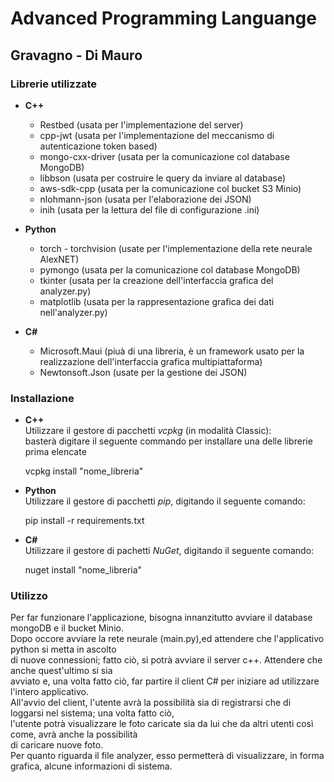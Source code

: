 # Advanced Programming Languange
## Gravagno - Di Mauro

### Librerie utilizzate

- **C++**
  - Restbed (usata per l'implementazione del server)
  - cpp-jwt (usata per l'implementazione del meccanismo di autenticazione token based)
  - mongo-cxx-driver (usata per la comunicazione col database MongoDB)
  - libbson (usata per costruire le query da inviare al database)
  - aws-sdk-cpp (usata per la comunicazione col bucket S3 Minio)
  - nlohmann-json (usata per l'elaborazione dei JSON)
  - inih (usata per la lettura del file di configurazione .ini)

- **Python**
    - torch - torchvision (usate per l'implementazione della rete neurale AlexNET)
    - pymongo (usata per la comunicazione col database MongoDB)
    - tkinter (usata per la creazione dell'interfaccia grafica del analyzer.py)
    - matplotlib (usata per la rappresentazione grafica dei dati nell'analyzer.py)

- **C#**
  - Microsoft.Maui (piuà di una libreria, è un framework usato per la realizzazione dell'interfaccia grafica multipiattaforma)
  - Newtonsoft.Json (usate per la gestione dei JSON)


### Installazione

- **C++**  
    Utilizzare il gestore di pacchetti _vcpkg_ (in modalità Classic):  
    basterà digitare il seguente commando per installare una delle librerie prima elencate  
    

    vcpkg install "nome_libreria"

- **Python**  
    Utilizzare il gestore di pacchetti _pip_, digitando il seguente comando:
  

    pip install -r requirements.txt

- **C#**  
    Utilizzare il gestore di pachetti _NuGet_, digitando il seguente comando:


    nuget install "nome_libreria"

### Utilizzo

Per far funzionare l'applicazione, bisogna innanzitutto avviare il database mongoDB e il bucket Minio.  
Dopo occore avviare la rete neurale (main.py),ed attendere che l'applicativo python si metta in ascolto  
di nuove connessioni; fatto ciò, si potrà avviare il server c++. Attendere che anche quest'ultimo si sia  
avviato e, una volta fatto ciò, far partire il client C# per iniziare ad utilizzare l'intero applicativo.  
All'avvio del client, l'utente avrà la possibilità sia di registrarsi che di loggarsi nel sistema; una volta fatto ciò,  
l'utente potrà visualizzare le foto caricate sia da lui che da altri utenti così come, avrà anche la possibilità  
di caricare nuove foto.  
Per quanto riguarda il file analyzer, esso permetterà di visualizzare, in forma grafica, alcune informazioni di sistema.

  